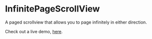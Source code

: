 InfinitePageScrollView
======================

A paged scrollview that allows you to page infinitely in either direction.

Check out a live demo, [here](https://app.io/jLnbAh).
